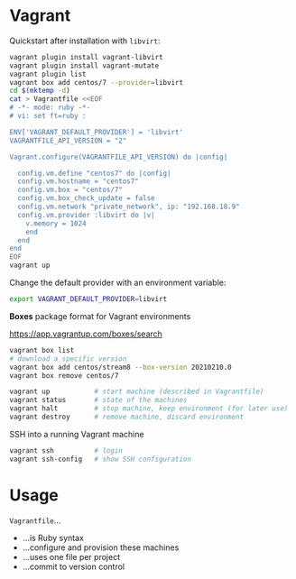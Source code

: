 # Vagrant

Quickstart after installation with `libvirt`:

```bash
vagrant plugin install vagrant-libvirt
vagrant plugin install vagrant-mutate
vagrant plugin list
vagrant box add centos/7 --provider=libvirt
cd $(mktemp -d)
cat > Vagrantfile <<EOF
# -*- mode: ruby -*-
# vi: set ft=ruby :

ENV['VAGRANT_DEFAULT_PROVIDER'] = 'libvirt'
VAGRANTFILE_API_VERSION = "2"

Vagrant.configure(VAGRANTFILE_API_VERSION) do |config|

  config.vm.define "centos7" do |config|
  config.vm.hostname = "centos7"
  config.vm.box = "centos/7"
  config.vm.box_check_update = false
  config.vm.network "private_network", ip: "192.168.18.9"
  config.vm.provider :libvirt do |v|
    v.memory = 1024
    end
  end
end
EOF
vagrant up
```

Change the default provider with an environment variable:

```bash
export VAGRANT_DEFAULT_PROVIDER=libvirt
```

**Boxes** package format for Vagrant environments

<https://app.vagrantup.com/boxes/search>

```bash
vagrant box list
# download a specific version
vagrant box add centos/stream8 --box-version 20210210.0
vagrant box remove centos/7
```

```bash
vagrant up           # start machine (described in Vagrantfile)
vagrant status       # state of the machines
vagrant halt         # stop machine, keep environment (for later use)
vagrant destroy      # remove machine, discard environment
```

SSH into a running Vagrant machine

```bash
vagrant ssh          # login
vagrant ssh-config   # show SSH configuration
```

# Usage

`Vagrantfile`...

* ...is Ruby syntax
* ...configure and provision these machines
* ...uses one file per project
* ...commit to version control


